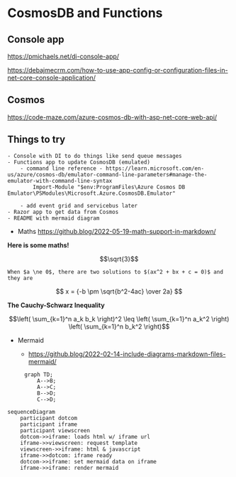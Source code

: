 # CosmosDB and Functions 


## Console app

https://pmichaels.net/di-console-app/

https://debajmecrm.com/how-to-use-app-config-or-configuration-files-in-net-core-console-application/


## Cosmos

https://code-maze.com/azure-cosmos-db-with-asp-net-core-web-api/



## Things to try

	- Console with DI to do things like send queue messages
	- Functions app to update CosmosDB (emulated)
		- command line reference - https://learn.microsoft.com/en-us/azure/cosmos-db/emulator-command-line-parameters#manage-the-emulator-with-command-line-syntax
			Import-Module "$env:ProgramFiles\Azure Cosmos DB Emulator\PSModules\Microsoft.Azure.CosmosDB.Emulator"
			
		- add event grid and servicebus later
	- Razor app to get data from Cosmos
	- README with mermaid diagram

 - Maths
	https://github.blog/2022-05-19-math-support-in-markdown/

**Here is some maths!**

```math
\sqrt{3}
```

    When $a \ne 0$, there are two solutions to $(ax^2 + bx + c = 0)$ and they are 
$$ x = {-b \pm \sqrt{b^2-4ac} \over 2a} $$

**The Cauchy-Schwarz Inequality**

$$\left( \sum_{k=1}^n a_k b_k \right)^2 \leq \left( \sum_{k=1}^n a_k^2 \right) \left( \sum_{k=1}^n b_k^2 \right)$$



 - Mermaid
   - https://github.blog/2022-02-14-include-diagrams-markdown-files-mermaid/

    ```mermaid
      graph TD;
          A-->B;
          A-->C;
          B-->D;
          C-->D;
    ```
 
```mermaid
sequenceDiagram
    participant dotcom
    participant iframe
    participant viewscreen
    dotcom->>iframe: loads html w/ iframe url
    iframe->>viewscreen: request template
    viewscreen->>iframe: html & javascript
    iframe->>dotcom: iframe ready
    dotcom->>iframe: set mermaid data on iframe
    iframe->>iframe: render mermaid
```

 

